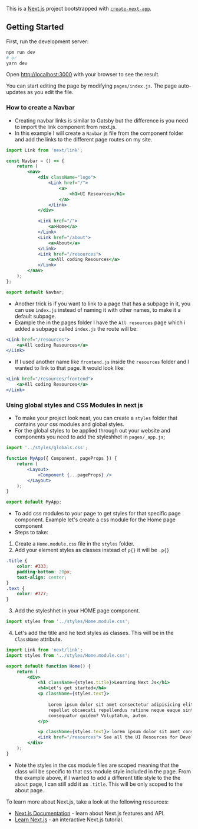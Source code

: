 This is a [Next.js](https://nextjs.org/) project bootstrapped with [`create-next-app`](https://github.com/vercel/next.js/tree/canary/packages/create-next-app).

## Getting Started

First, run the development server:

```bash
npm run dev
# or
yarn dev
```

Open [http://localhost:3000](http://localhost:3000) with your browser to see the result.

You can start editing the page by modifying `pages/index.js`. The page auto-updates as you edit the file.

### How to create a Navbar
- Creating navbar links is similar to Gatsby but the difference is you need to import the link component from next.js. 
- In this example I will create a `Navbar` js file from the component folder and add the links to the different page routes on my site.

```jsx
import Link from 'next/link';

const Navbar = () => {
	return (
		<nav>
			<div className="logo">
				<Link href="/">
					<a>
						<h1>UI Resources</h1>
					</a>
				</Link>
			</div>

			<Link href="/">
				<a>Home</a>
			</Link>
			<Link href="/about">
				<a>About</a>
			</Link>
			<Link href="/resources">
				<a>All coding Resources</a>
			</Link>
		</nav>
	);
};

export default Navbar;

```
- Another trick is if you want to link to a page that has a subpage in it, you can use `index.js` instead of naming it with other names, to make it a default subpage. 
- Example the in the pages folder I have the `All resources` page which i added a subpage called `index.js` the route will be: 
```jsx
<Link href="/resources">
	<a>All coding Resources</a>
</Link>
```
- If I used another name like `frontend.js` inside the `resources` folder and I wanted to link to  that page. It would look like: 
```jsx
<Link href="/resources/frontend">
	<a>All coding Resources</a>
</Link>
```
### Using global styles and  CSS Modules in next js
- To make your project look neat, you can create a `styles` folder that contains your css modules and global styles. 
- For the global styles to be applied through out your website and components you need to add the styleshhet in `pages/_app.js`;

```jsx
import '../styles/globals.css';

function MyApp({ Component, pageProps }) {
	return (
		<Layout>
			<Component {...pageProps} />
		</Layout>
	);
}

export default MyApp;
```
- To add css modules to your page to get styles for that specific page component. Example let's create a css module for the Home page component
- Steps to take:
1) Create a `Home.module.css` file in the `styles` folder.
2) Add your element styles as classes instead of `p{}` it will be `.p{}`

```css
.title {
	color: #333;
	padding-bottom: 20px;
	text-align: center;
}
.text {
	color: #777;
}
```
3) Add the styleshhet in your HOME page component. 
```js
import styles from '../styles/Home.module.css';
```
4) Let's add the title and he text styles as classes. This will be in the `ClassName` attribute. 
```jsx
import Link from 'next/link';
import styles from '../styles/Home.module.css';

export default function Home() {
	return (
		<div>
			<h1 className={styles.title}>Learning Next Js</h1>
			<h4>Let's get started</h4>
			<p className={styles.text}>
				
				Lorem ipsum dolor sit amet consectetur adipisicing elit. Voluptas nostrum autem natus ex suscipit
				repellat obcaecati repellendus ratione neque eaque sint molestiae fuga officiis vitae recusandae,
				consequatur quidem? Voluptatum, autem.
			</p>

			<p className={styles.text}> lorem ipsum dolor sit amet consectetur adipis</p>
			<Link href="/resources"> See all the UI Resources for Developers</Link>
		</div>
	);
}
```

- Note the styles in the css module files are scoped meaning that the class will be specific to that css module style included in the page.
From the example above, if I wanted to add a different title style to the the `about` page, I can still add it as `.title`. This will be only scoped to the about page.


To learn more about Next.js, take a look at the following resources:

- [Next.js Documentation](https://nextjs.org/docs) - learn about Next.js features and API.
- [Learn Next.js](https://nextjs.org/learn) - an interactive Next.js tutorial.


